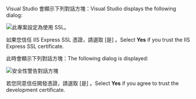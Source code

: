 <span data-ttu-id="d0b27-101">Visual Studio 會顯示下列對話方塊：</span><span class="sxs-lookup"><span data-stu-id="d0b27-101">Visual Studio displays the following dialog:</span></span>

![此專案設定為使用 SSL。](~/getting-started/_static/trustCert.png)

<span data-ttu-id="d0b27-105">如果您信任 IIS Express SSL 憑證，請選取 [是]  。</span><span class="sxs-lookup"><span data-stu-id="d0b27-105">Select **Yes** if you trust the IIS Express SSL certificate.</span></span>

<span data-ttu-id="d0b27-106">此時會顯示下列對話方塊：</span><span class="sxs-lookup"><span data-stu-id="d0b27-106">The following dialog is displayed:</span></span>

![安全性警告對話方塊](~/getting-started/_static/cert.png)

<span data-ttu-id="d0b27-108">若您同意信任開發憑證，請選取 [是]  。</span><span class="sxs-lookup"><span data-stu-id="d0b27-108">Select **Yes** if you agree to trust the development certificate.</span></span>
